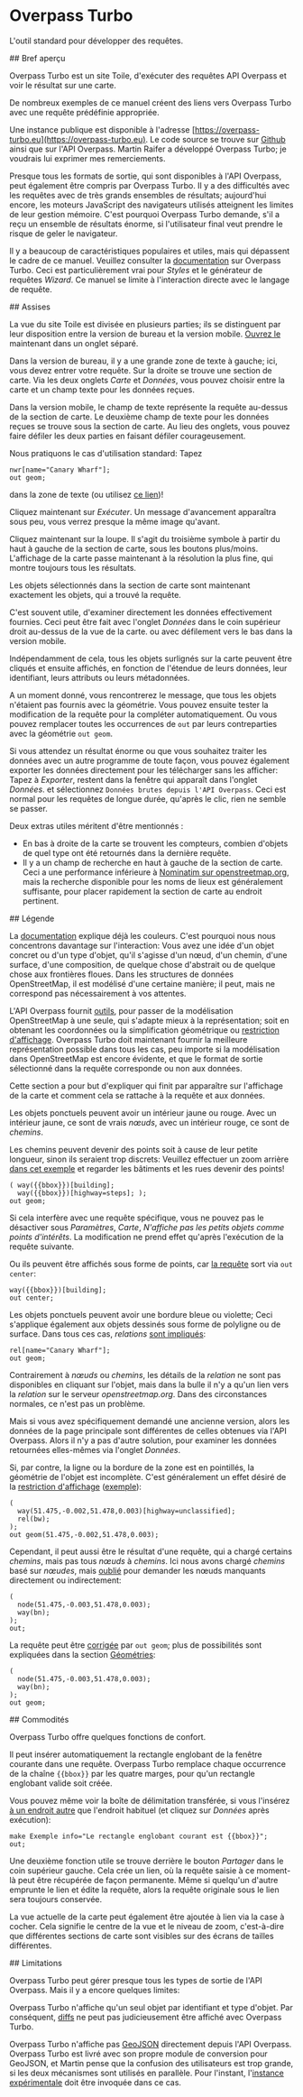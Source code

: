 Overpass Turbo
==============

L'outil standard pour développer des requêtes.

<a name="overview"/>
## Bref aperçu

Overpass Turbo est un site Toile,
d'exécuter des requêtes API Overpass
et voir le résultat sur une carte.

De nombreux exemples de ce manuel créent des liens vers Overpass Turbo avec une requête prédéfinie appropriée.

Une instance publique est disponible à l'adresse [https://overpass-turbo.eu](https://overpass-turbo.eu).
Le code source se trouve sur [Github](https://github.com/tyrasd/overpass-turbo) ainsi que sur l'API Overpass.
Martin Raifer a développé Overpass Turbo;
je voudrais lui exprimer mes remerciements.

Presque tous les formats de sortie,
qui sont disponibles à l'API Overpass, 
peut également être compris par Overpass Turbo. 
Il y a des difficultés avec les requêtes avec de très grands ensembles de résultats;
aujourd'hui encore, les moteurs JavaScript des navigateurs utilisés atteignent les limites de leur gestion mémoire. 
C'est pourquoi Overpass Turbo demande, 
s'il a reçu un ensemble de résultats énorme, 
si l'utilisateur final veut prendre le risque de geler le navigateur.

Il y a beaucoup de caractéristiques populaires et utiles,
mais qui dépassent le cadre de ce manuel.
Veuillez consulter la [documentation](https://wiki.openstreetmap.org/wiki/FR:Overpass_turbo) sur Overpass Turbo.
Ceci est particulièrement vrai pour _Styles_ et le générateur de requêtes _Wizard_. 
Ce manuel se limite à l'interaction directe avec le langage de requête. 

<a name="basics"/>
## Assises

La vue du site Toile est divisée en plusieurs parties;
ils se distinguent par leur disposition entre la version de bureau et la version mobile.
[Ouvrez le](https://overpass-turbo.eu) maintenant dans un onglet séparé.

Dans la version de bureau, il y a une grande zone de texte à gauche;
ici, vous devez entrer votre requête.
Sur la droite se trouve une section de carte.
Via les deux onglets _Carte_ et _Données_, vous pouvez choisir entre la carte
et un champ texte pour les données reçues.

Dans la version mobile, le champ de texte représente la requête au-dessus de la section de carte.
Le deuxième champ de texte pour les données reçues se trouve sous la section de carte.
Au lieu des onglets, vous pouvez faire défiler les deux parties en faisant défiler courageusement.

Nous pratiquons le cas d'utilisation standard:
Tapez

    nwr[name="Canary Wharf"];
    out geom;


dans la zone de texte (ou utilisez [ce lien](https://overpass-turbo.eu/?lat=51.4775&lon=0.0&zoom=18&Q=CGI_STUB))!

Cliquez maintenant sur _Exécuter_.
Un message d'avancement apparaîtra sous peu,
vous verrez presque la même image qu'avant.

Cliquez maintenant sur la loupe.
Il s'agit du troisième symbole à partir du haut à gauche de la section de carte, sous les boutons plus/moins.
L'affichage de la carte passe maintenant à la résolution la plus fine,
qui montre toujours tous les résultats.

Les objets sélectionnés dans la section de carte sont maintenant exactement les objets,
qui a trouvé la requête.

C'est souvent utile,
d'examiner directement les données effectivement fournies.
Ceci peut être fait avec l'onglet _Données_ dans le coin supérieur droit au-dessus de la vue de la carte.
ou avec défilement vers le bas dans la version mobile.

Indépendamment de cela, tous les objets surlignés sur la carte peuvent être cliqués et ensuite affichés,
en fonction de l'étendue de leurs données,
leur identifiant, leurs attributs ou leurs métadonnées.

A un moment donné, vous rencontrerez le message,
que tous les objets n'étaient pas fournis avec la géométrie.
Vous pouvez ensuite tester la modification de la requête pour la compléter automatiquement.
Ou vous pouvez remplacer toutes les occurrences de `out` par leurs contreparties avec la géométrie `out geom`.

Si vous attendez un résultat énorme
ou que vous souhaitez traiter les données avec un autre programme de toute façon,
vous pouvez également exporter les données directement pour les télécharger sans les afficher:
Tapez à _Exporter_,
restent dans la fenêtre qui apparaît dans l'onglet _Données_.
et sélectionnez `Données brutes depuis l'API Overpass`.
Ceci est normal pour les requêtes de longue durée,
qu'après le clic, rien ne semble se passer.

Deux extras utiles méritent d'être mentionnés :

* En bas à droite de la carte se trouvent les compteurs,
  combien d'objets de quel type ont été retournés dans la dernière requête.
* Il y a un champ de recherche en haut à gauche de la section de carte.
  Ceci a une performance inférieure à [Nominatim sur openstreetmap.org](../criteria/nominatim.md),
  mais la recherche disponible pour les noms de lieux est généralement suffisante,
  pour placer rapidement la section de carte au endroit pertinent.

<a name="symbols"/>
## Légende

La [documentation](https://wiki.openstreetmap.org/wiki/DE:Overpass_turbo) explique déjà les couleurs.
C'est pourquoi nous nous concentrons davantage sur l'interaction:
Vous avez une idée d'un objet concret ou d'un type d'objet,
qu'il s'agisse d'un nœud, d'un chemin, d'une surface, d'une composition, de quelque chose d'abstrait ou de quelque chose aux frontières floues.
Dans les structures de données OpenStreetMap, il est modélisé d'une certaine manière;
il peut, mais ne correspond pas nécessairement à vos attentes.

L'API Overpass fournit [outils](formats.md#extras),
pour passer de la modélisation OpenStreetMap à une seule,
qui s'adapte mieux à la représentation;
soit en obtenant les coordonnées ou la simplification géométrique ou [restriction d'affichage](../full_data/bbox.md#crop).
Overpass Turbo doit maintenant fournir la meilleure représentation possible dans tous les cas,
peu importe si la modélisation dans OpenStreetMap est encore évidente,
et que le format de sortie sélectionné dans la requête corresponde ou non aux données.

Cette section a pour but d'expliquer
qui finit par apparaître sur l'affichage de la carte
et comment cela se rattache à la requête et aux données.

Les objets ponctuels peuvent avoir un intérieur jaune ou rouge.
Avec un intérieur jaune, ce sont de vrais _nœuds_,
avec un intérieur rouge, ce sont de _chemins_.

Les chemins peuvent devenir des points soit à cause de leur petite longueur,
sinon ils seraient trop discrets:
Veuillez effectuer un zoom arrière [dans cet exemple](https://overpass-turbo.eu/?lat=51.477&lon=0.0&zoom=19&Q=CGI_STUB)
et regarder les bâtiments et les rues devenir des points!

    ( way({{bbox}})[building];
      way({{bbox}})[highway=steps]; );
    out geom;

Si cela interfère avec une requête spécifique,
vous ne pouvez pas le désactiver sous _Paramètres_, _Carte_, _N'affiche pas les petits objets comme points d'intérêts_.
La modification ne prend effet qu'après l'exécution de la requête suivante.

Ou ils peuvent être affichés sous forme de points,
car [la requête](https://overpass-turbo.eu/?lat=51.477&lon=0.0&zoom=19&Q=CGI_STUB) sort via `out center`:

    way({{bbox}})[building];
    out center;

Les objets ponctuels peuvent avoir une bordure bleue ou violette;
Ceci s'applique également aux objets dessinés sous forme de polyligne ou de surface.
Dans tous ces cas, _relations_ [sont impliqués](https://overpass-turbo.eu/?lat=51.5045&lon=-0.0195&zoom=16&Q=CGI_STUB):

    rel[name="Canary Wharf"];
    out geom;

Contrairement à _nœuds_ ou _chemins_, les détails de la _relation_ ne sont pas disponibles en cliquant sur l'objet,
mais dans la bulle il n'y a qu'un lien vers la _relation_ sur le serveur _openstreetmap.org_.
Dans des circonstances normales, ce n'est pas un problème.

Mais si vous avez spécifiquement demandé une ancienne version,
alors les données de la page principale sont différentes de celles obtenues via l'API Overpass.
Alors il n'y a pas d'autre solution,
pour examiner les données retournées elles-mêmes via l'onglet _Données_.

Si, par contre, la ligne ou la bordure de la zone est en pointillés,
la géométrie de l'objet est incomplète.
C'est généralement un effet désiré de la [restriction d'affichage](../full_data/bbox.md#crop) ([exemple](https://overpass-turbo.eu/?lat=51.4765&lon=0.0&zoom=16&Q=CGI_STUB)):

    (
      way(51.475,-0.002,51.478,0.003)[highway=unclassified];
      rel(bw);
    );
    out geom(51.475,-0.002,51.478,0.003);

Cependant, il peut aussi être le résultat d'une requête,
qui a chargé certains _chemins_, mais pas tous _nœuds_ à _chemins_.
Ici nous avons chargé _chemins_ basé sur _nœudes_,
mais [oublié](https://overpass-turbo.eu/?lat=51.4765&lon=0.0&zoom=17&Q=CGI_STUB) pour demander les nœuds manquants directement ou indirectement:

    (
      node(51.475,-0.003,51.478,0.003);
      way(bn);
    );
    out;

La requête peut être [corrigée](https://overpass-turbo.eu/?lat=51.4765&lon=0.0&zoom=17&Q=CGI_STUB) par `out geom`;
plus de possibilités sont expliquées dans la section [Géométries](../full_data/osm_types.md#nodes_ways):

    (
      node(51.475,-0.003,51.478,0.003);
      way(bn);
    );
    out geom;

<a name="convenience"/>
## Commodités

Overpass Turbo offre quelques fonctions de confort.

Il peut insérer automatiquement la rectangle englobant de la fenêtre courante dans une requête.
Overpass Turbo remplace chaque occurrence de la chaîne `{{bbox}}` par les quatre marges,
pour qu'un rectangle englobant valide soit créée.

Vous pouvez même voir la boîte de délimitation transférée,
si vous l'insérez [à un endroit autre](https://overpass-turbo.eu/?lat=51.4765&lon=0.0&zoom=17&Q=CGI_STUB) que l'endroit habituel (et cliquez sur _Données_ après exécution):

    make Exemple info="Le rectangle englobant courant est {{bbox}}";
    out;

Une deuxième fonction utile se trouve derrière le bouton _Partager_ dans le coin supérieur gauche.
Cela crée un lien,
où la requête saisie à ce moment-là peut être récupérée de façon permanente.
Même si quelqu'un d'autre emprunte le lien et édite la requête,
alors la requête originale sous le lien sera toujours conservée.

La vue actuelle de la carte peut également être ajoutée à lien via la case à cocher.
Cela signifie le centre de la vue et le niveau de zoom,
c'est-à-dire que différentes sections de carte sont visibles sur des écrans de tailles différentes.

<a name="limitations"/>
## Limitations

Overpass Turbo peut gérer presque tous les types de sortie de l'API Overpass.
Mais il y a encore quelques limites:

Overpass Turbo n'affiche qu'un seul objet par identifiant et type d'objet.
Par conséquent, [diffs](index.md) ne peut pas judicieusement être affiché avec Overpass Turbo.

Overpass Turbo n'affiche pas [GeoJSON](formats.md#json) directement depuis l'API Overpass.
Overpass Turbo est livré avec son propre module de conversion pour GeoJSON,
et Martin pense que la confusion des utilisateurs est trop grande,
si les deux mécanismes sont utilisés en parallèle.
Pour l'instant, l'[instance expérimentale](https://olbricht.nrw/ovt/) doit être invoquée dans ce cas.

<!-- Traduit avec www.DeepL.com/Translator, partiellement redigé -->
